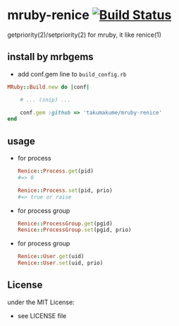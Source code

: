 # mruby-renice   [![Build Status](https://travis-ci.org/takumakume/mruby-renice.svg?branch=master)](https://travis-ci.org/takumakume/mruby-renice)

getpriority(2)/setpriority(2) for mruby, it like renice(1)

## install by mrbgems
- add conf.gem line to `build_config.rb`

```ruby
MRuby::Build.new do |conf|

    # ... (snip) ...

    conf.gem :github => 'takumakume/mruby-renice'
end
```

## usage

- for process

  ```ruby
  Renice::Process.get(pid)
  #=> 0

  Renice::Process.set(pid, prio)
  #=> true or raise
  ```

- for process group

  ```ruby
  Renice::ProcessGroup.get(pgid)
  Renice::ProcessGroup.set(pgid, prio)
  ```

- for process group

  ```ruby
  Renice::User.get(uid)
  Renice::User.set(uid, prio)
  ```

## License

under the MIT License:

- see LICENSE file
